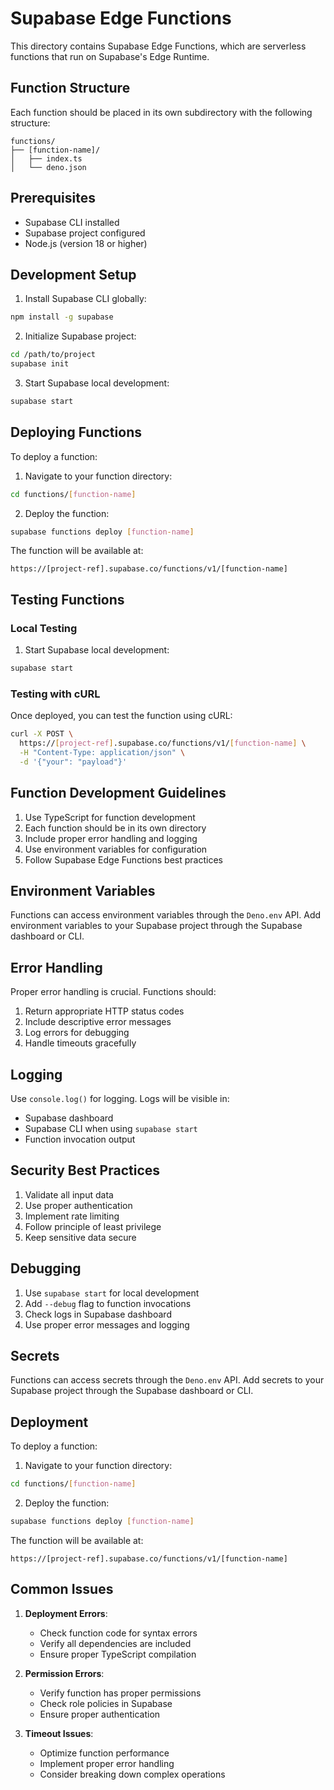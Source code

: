 # Supabase Edge Functions

This directory contains Supabase Edge Functions, which are serverless functions that run on Supabase's Edge Runtime.

## Function Structure

Each function should be placed in its own subdirectory with the following structure:

```
functions/
├── [function-name]/
│   ├── index.ts
│   └── deno.json
```

## Prerequisites

- Supabase CLI installed
- Supabase project configured
- Node.js (version 18 or higher)

## Development Setup

1. Install Supabase CLI globally:
```bash
npm install -g supabase
```

2. Initialize Supabase project:
```bash
cd /path/to/project
supabase init
```

3. Start Supabase local development:
```bash
supabase start
```

## Deploying Functions

To deploy a function:

1. Navigate to your function directory:
```bash
cd functions/[function-name]
```

2. Deploy the function:
```bash
supabase functions deploy [function-name]
```

The function will be available at:
```
https://[project-ref].supabase.co/functions/v1/[function-name]
```

## Testing Functions

### Local Testing

1. Start Supabase local development:
```bash
supabase start
```

### Testing with cURL

Once deployed, you can test the function using cURL:
```bash
curl -X POST \
  https://[project-ref].supabase.co/functions/v1/[function-name] \
  -H "Content-Type: application/json" \
  -d '{"your": "payload"}'
```

## Function Development Guidelines

1. Use TypeScript for function development
2. Each function should be in its own directory
3. Include proper error handling and logging
4. Use environment variables for configuration
5. Follow Supabase Edge Functions best practices

## Environment Variables

Functions can access environment variables through the `Deno.env` API. Add environment variables to your Supabase project through the Supabase dashboard or CLI.

## Error Handling

Proper error handling is crucial. Functions should:
1. Return appropriate HTTP status codes
2. Include descriptive error messages
3. Log errors for debugging
4. Handle timeouts gracefully

## Logging

Use `console.log()` for logging. Logs will be visible in:
- Supabase dashboard
- Supabase CLI when using `supabase start`
- Function invocation output

## Security Best Practices

1. Validate all input data
2. Use proper authentication
3. Implement rate limiting
4. Follow principle of least privilege
5. Keep sensitive data secure

## Debugging

1. Use `supabase start` for local development
2. Add `--debug` flag to function invocations
3. Check logs in Supabase dashboard
4. Use proper error messages and logging

## Secrets

Functions can access secrets through the `Deno.env` API. Add secrets to your Supabase project through the Supabase dashboard or CLI.

## Deployment

To deploy a function:

1. Navigate to your function directory:
```bash
cd functions/[function-name]
```

2. Deploy the function:
```bash
supabase functions deploy [function-name]
```

The function will be available at:
```
https://[project-ref].supabase.co/functions/v1/[function-name]
```

## Common Issues

1. **Deployment Errors**:
   - Check function code for syntax errors
   - Verify all dependencies are included
   - Ensure proper TypeScript compilation

2. **Permission Errors**:
   - Verify function has proper permissions
   - Check role policies in Supabase
   - Ensure proper authentication

3. **Timeout Issues**:
   - Optimize function performance
   - Implement proper error handling
   - Consider breaking down complex operations
